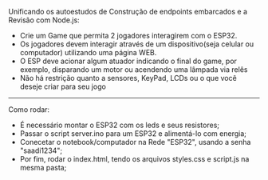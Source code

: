 Unificando os autoestudos de Construção de endpoints embarcados e a Revisão com Node.js:

- Crie um Game que permita 2 jogadores interagirem com o ESP32. 
- Os jogadores devem interagir através de um dispositivo(seja celular ou computador) utilizando uma página WEB. 
- O ESP deve acionar algum atuador indicando o final do game, por exemplo, disparando um motor ou acendendo uma lâmpada via relês
- Não há restrição quanto a sensores, KeyPad, LCDs ou o que você deseje criar para seu jogo

----------------------------------------------------------------------

Como rodar:
- É necessário montar o ESP32 com os leds e seus resistores;
- Passar o script server.ino para um ESP32 e alimentá-lo com energia;
- Conecetar o notebook/computador na Rede "ESP32", usando a senha "saadi1234";
- Por fim, rodar o index.html, tendo os arquivos styles.css e script.js na mesma pasta;
